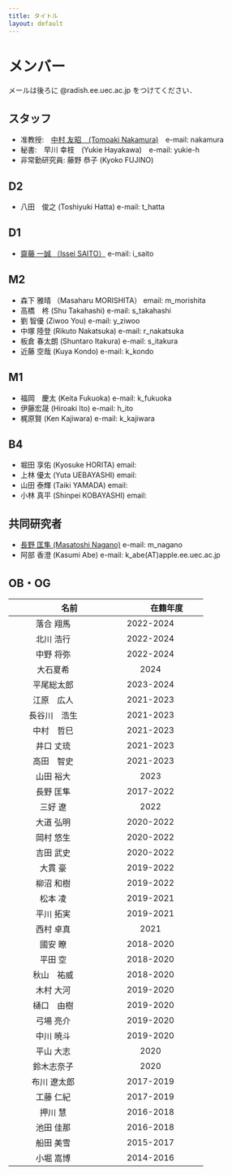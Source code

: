 ```yaml
---
title: タイトル
layout: default
---
```


# メンバー
メールは後ろに @radish.ee.uec.ac.jp をつけてください．

## スタッフ
- 准教授:　[中村 友昭　(Tomoaki Nakamura)](nakamura.md)　e-mail: nakamura
- 秘書:　早川 幸枝　(Yukie Hayakawa)　e-mail: yukie-h
- 非常勤研究員: 藤野 恭子 (Kyoko FUJINO)

## D2
- 八田　俊之 (Toshiyuki Hatta) e-mail: t_hatta

## D1
- [齋藤 一誠 （Issei SAITO）](https://issei09.github.io/i.sai10.github.io/) e-mail: i_saito

## M2
- 森下 雅晴 （Masaharu MORISHITA） email: m_morishita
- 高橋　柊 (Shu Takahashi) e-mail: s_takahashi
- 劉 智優 (Ziwoo You) e-mail: y_ziwoo
- 中塚 陸登 (Rikuto Nakatsuka) e-mail: r_nakatsuka
- 板倉 春太朗 (Shuntaro Itakura) e-mail: s_itakura
- 近藤 空哉 (Kuya Kondo) e-mail: k_kondo

## M1
- 福岡　慶太 (Keita Fukuoka) e-mail: k_fukuoka
- 伊藤宏晟 (Hiroaki Ito) e-mail: h_ito
- 梶原賢 (Ken Kajiwara) e-mail: k_kajiwara

## B4
- 堀田 享佑 (Kyosuke HORITA) email:
- 上林 優太 (Yuta UEBAYASHI) email:
- 山田 泰輝 (Taiki YAMADA) email:
- 小林 真平 (Shinpei KOBAYASHI) email:  

## 共同研究者
- [長野 匡隼 (Masatoshi Nagano)](https://sites.google.com/view/nagano-lab/profile) e-mail: m_nagano
- 阿部 香澄 (Kasumi Abe) e-mail: k_abe(AT)apple.ee.uec.ac.jp

## OB・OG

|　　　　名前　　　　|　　　　在籍年度　　　　|
|:------:|:-------:|
|落合 翔馬|2022-2024|
|北川 浩行|2022-2024|
|中野 将弥|2022-2024|
|大石夏希|2024|
|平尾総太郎|2023-2024|
|江原　広人|2021-2023|
|長谷川　浩生|2021-2023|
|中村　哲巳|2021-2023|
|井口 丈琉|2021-2023|
|高田　智史|2021-2023|
|山田 裕大|2023|
|長野 匡隼|2017-2022|
|三好 遼|2022|
|大道 弘明|2020-2022|
|岡村 悠生|2020-2022|
|吉田 武史|2020-2022|
|大貫 豪|2019-2022|
|柳沼 和樹|2019-2022|
|松本 凌|2019-2021|
|平川 拓実|2019-2021|
|西村 卓真|2021|
|國安 瞭|2018-2020|
|平田 空|2018-2020|
|秋山　祐威|2018-2020|
|木村 大河|2019-2020|
|樋口　由樹|2019-2020|
|弓場 亮介|2019-2020|
|中川 暁斗|2019-2020|
|平山 大志|2020|
|鈴木志奈子|2020|
|布川 遼太郎|2017-2019|
|工藤 仁紀|2017-2019|
|押川 慧|2016-2018|
|池田 佳那|2016-2018|
|船田 美雪|2015-2017|
|小堀 嵩博|2014-2016|

